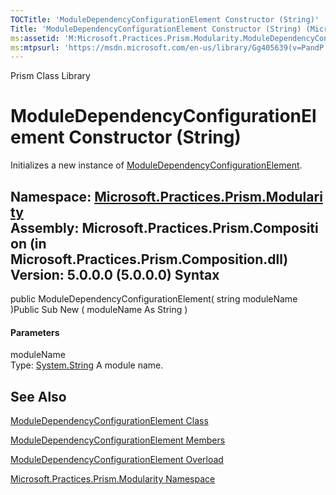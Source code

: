 ```yaml
---
TOCTitle: 'ModuleDependencyConfigurationElement Constructor (String)'
Title: 'ModuleDependencyConfigurationElement Constructor (String) (Microsoft.Practices.Prism.Modularity)'
ms:assetid: 'M:Microsoft.Practices.Prism.Modularity.ModuleDependencyConfigurationElement.\#ctor(System.String)'
ms:mtpsurl: 'https://msdn.microsoft.com/en-us/library/Gg405639(v=PandP.50)'
---
```


Prism Class Library

ModuleDependencyConfigurationElement Constructor (String)
=========================================================

Initializes a new instance of [ModuleDependencyConfigurationElement](https://msdn.microsoft.com/t:microsoft.practices.prism.modularity.moduledependencyconfigurationelement).

**Namespace:** [Microsoft.Practices.Prism.Modularity](https://msdn.microsoft.com/n:microsoft.practices.prism.modularity)
**Assembly:** Microsoft.Practices.Prism.Composition (in Microsoft.Practices.Prism.Composition.dll) Version: 5.0.0.0 (5.0.0.0)
Syntax
------

<span id="syntaxToggle"></span>public ModuleDependencyConfigurationElement( string moduleName )Public Sub New ( moduleName As String )
#### Parameters

moduleName  
Type: [System.String](http://msdn2.microsoft.com/en-us/library/s1wwdcbf)
A module name.

See Also
--------


[ModuleDependencyConfigurationElement Class](https://msdn.microsoft.com/t:microsoft.practices.prism.modularity.moduledependencyconfigurationelement)

[ModuleDependencyConfigurationElement Members](https://msdn.microsoft.com/allmembers.t:microsoft.practices.prism.modularity.moduledependencyconfigurationelement)

[ModuleDependencyConfigurationElement Overload](https://msdn.microsoft.com/overload:microsoft.practices.prism.modularity.moduledependencyconfigurationelement.)

[Microsoft.Practices.Prism.Modularity Namespace](https://msdn.microsoft.com/n:microsoft.practices.prism.modularity)
